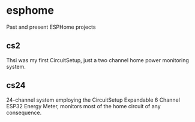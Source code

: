 # esphome
Past and present ESPHome projects

## cs2
Thsi was my first CircuitSetup, just a two channel home power monitoring system.

## cs24
24-channel system employing the CircuitSetup Expandable 6 Channel ESP32 Energy Meter, monitors most of the home circuit of any consequence.
